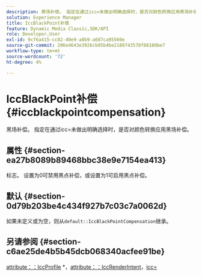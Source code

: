 ```yaml
---
description: 黑场补偿。 指定在通过icc=未做出明确选择时，是否对颜色转换应用黑场补偿。
solution: Experience Manager
title: IccBlackPoint补偿
feature: Dynamic Media Classic,SDK/API
role: Developer,User
exl-id: 9cf6a415-cc82-40e9-a8b9-a687ca95560e
source-git-commit: 206e4643e3926cb85b4be2189743578f88180be7
workflow-type: tm+mt
source-wordcount: '72'
ht-degree: 4%

---
```


# IccBlackPoint补偿{#iccblackpointcompensation}

黑场补偿。 指定在通过icc=未做出明确选择时，是否对颜色转换应用黑场补偿。

## 属性 {#section-ea27b8089b89468bbc38e9e7154ea413}

标志。 设置为0可禁用黑点补偿，或设置为1可启用黑点补偿。

## 默认 {#section-0d79b203be4c434f927b7c03c7a0062d}

如果未定义或为空，则从`default::IccBlackPointCompensation`继承。

## 另请参阅 {#section-c6ae25de4b5b45dcb068340acfee91be}

[attribute：：IccProfile](../../../../../is-api/image-catalog/image-serving-api-ref/c-image-catalog-reference/c-attributes-reference/r-iccprofilecmyk.md#reference-db89f9dac33e447cadb359ec1ba27ee0) &#42;，[attribute：：IccRenderIntent](../../../../../is-api/image-catalog/image-serving-api-ref/c-image-catalog-reference/c-attributes-reference/r-iccrenderintent.md#reference-012f207f28bd4406a5368d23ed95a51f)，[icc=](../../../../../is-api/http-ref/image-serving-api-ref/c-http-protocol-reference/c-command-reference/r-icc.md#reference-182b5679e21e4df3b4d330535a5a7517)
